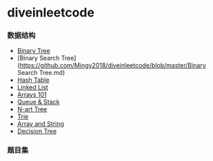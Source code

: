 # diveinleetcode

### 数据结构

- [Binary Tree](https://github.com/Mingy2018/diveinleetcode/blob/master/binary_tree.md)
- [Binary Search Tree](https://github.com/Mingy2018/diveinleetcode/blob/master/Binary Search Tree.md)
- [Hash Table]()
- [Linked List](https://github.com/Mingy2018/diveinleetcode/blob/master/Linked_List.md)
- [Arrays 101]()
- [Queue & Stack]()
- [N-art Tree]()
- [Trie]()
- [Array and String]()
- [Decision Tree]()

### 题目集
